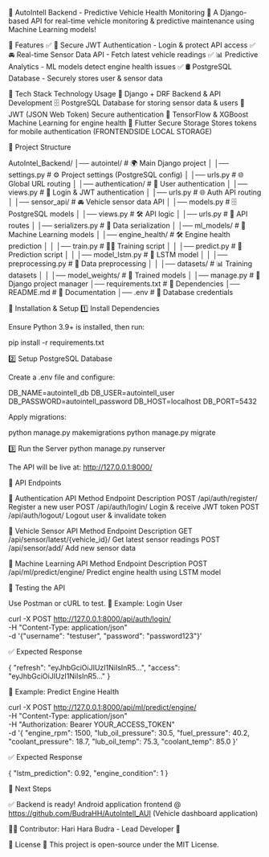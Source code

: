 🚗 AutoIntell Backend - Predictive Vehicle Health Monitoring
🚀 A Django-based API for real-time vehicle monitoring & predictive maintenance using Machine Learning models!


📌 Features
✅ 🔐 Secure JWT Authentication - Login & protect API access
✅ 🚘 Real-time Sensor Data API - Fetch latest vehicle readings
✅ 📊 Predictive Analytics - ML models detect engine health issues
✅ 🛢️ PostgreSQL Database - Securely stores user & sensor data


🚀 Tech Stack
Technology	                                Usage
🐍 Django + DRF	                            Backend & API Development
🗄️ PostgreSQL	                              Database for storing sensor data & users
🔑 JWT (JSON Web Token)	                    Secure authentication
🤖 TensorFlow & XGBoost	                    Machine Learning for engine health
📡 Flutter Secure Storage	                  Stores tokens for mobile authentication  (FRONTENDSIDE LOCAL STORAGE)


📂 Project Structure

AutoIntel_Backend/
│── autointel/               # 🌍 Main Django project
│   │── settings.py          # ⚙️ Project settings (PostgreSQL config)
│   │── urls.py              # 🌐 Global URL routing
│
│── authentication/          # 🔐 User authentication
│   │── views.py             # 🔑 Login & JWT authentication
│   │── urls.py              # 🌐 Auth API routing
│
│── sensor_api/              # 🚘 Vehicle sensor data API
│   │── models.py            # 🗄️ PostgreSQL models
│   │── views.py             # 🛠️ API logic
│   │── urls.py              # 🔗 API routes
│   │── serializers.py       # 🔄 Data serialization
│
│── ml_models/               # 🤖 Machine Learning models
│   │── engine_health/       # 🛠️ Engine health prediction
│   │   │── train.py         # 🏋️‍♂️ Training script
│   │   │── predict.py       # 🔮 Prediction script
│   │   │── model_lstm.py    # 🧠 LSTM model
│   │   │── preprocessing.py # 🔄 Data preprocessing
│   │   │── datasets/        # 📊 Training datasets
│   │   │── model_weights/   # 💾 Trained models
│
│── manage.py                # 🚀 Django project manager
│── requirements.txt         # 📜 Dependencies
│── README.md                # 📖 Documentation
│── .env                     # 🔑 Database credentials


🎯 Installation & Setup
1️⃣ Install Dependencies

Ensure Python 3.9+ is installed, then run:

pip install -r requirements.txt

2️⃣ Setup PostgreSQL Database

Create a .env file and configure:

DB_NAME=autointell_db
DB_USER=autointell_user
DB_PASSWORD=autointell_password
DB_HOST=localhost
DB_PORT=5432

Apply migrations:

python manage.py makemigrations
python manage.py migrate

3️⃣ Run the Server 
python manage.py runserver

The API will be live at: http://127.0.0.1:8000/

 

🔗 API Endpoints

🔑 Authentication API
Method	        Endpoint	                    Description
POST	          /api/auth/register/           Register a new user
POST	          /api/auth/login/	            Login & receive JWT token
POST	          /api/auth/logout/	            Logout user & invalidate token

🚗 Vehicle Sensor API
Method	        Endpoint	                                Description
GET	            /api/sensor/latest/{vehicle_id}/	        Get latest sensor readings
POST	          /api/sensor/add/	                        Add new sensor data

🤖 Machine Learning API
Method	        Endpoint	                    Description
POST	          /api/ml/predict/engine/	      Predict engine health using LSTM model


🎯 Testing the API

Use Postman or cURL to test.
🔹 Example: Login User

curl -X POST http://127.0.0.1:8000/api/auth/login/ \
     -H "Content-Type: application/json" \
     -d '{"username": "testuser", "password": "password123"}'

✅ Expected Response

{
    "refresh": "eyJhbGciOiJIUzI1NiIsInR5...",
    "access": "eyJhbGciOiJIUzI1NiIsInR5..."
}

🔹 Example: Predict Engine Health

curl -X POST http://127.0.0.1:8000/api/ml/predict/engine/ \
     -H "Content-Type: application/json" \
     -H "Authorization: Bearer YOUR_ACCESS_TOKEN" \
     -d '{
        "engine_rpm": 1500,
        "lub_oil_pressure": 30.5,
        "fuel_pressure": 40.2,
        "coolant_pressure": 18.7,
        "lub_oil_temp": 75.3,
        "coolant_temp": 85.0
    }'

✅ Expected Response

{
    "lstm_prediction": 0.92,
    "engine_condition": 1
}

🚀 Next Steps

✅ Backend is ready!
   Android application frontend @ https://github.com/BudraHH/AutoIntell_AUI (Vehicle dashboard application)


👨‍💻 Contributor: Hari Hara Budra - Lead Developer 🚀


📝 License
📜 This project is open-source under the MIT License.
